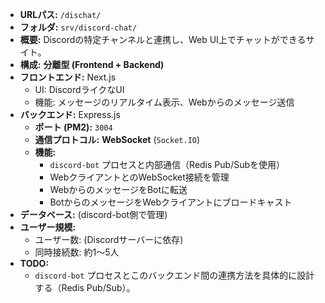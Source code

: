 -   **URLパス:** `/dischat/`
-   **フォルダ:** `srv/discord-chat/`
-   **概要:** Discordの特定チャンネルと連携し、Web UI上でチャットができるサイト。
-   **構成:** **分離型 (Frontend + Backend)**
-   **フロントエンド:** Next.js
    -   UI: DiscordライクなUI
    -   機能: メッセージのリアルタイム表示、Webからのメッセージ送信
-   **バックエンド:** Express.js
    -   **ポート (PM2):** `3004`
    -   **通信プロトコル:** **WebSocket** (`Socket.IO`)
    -   **機能:**
        -   `discord-bot` プロセスと内部通信（Redis Pub/Subを使用）
        -   WebクライアントとのWebSocket接続を管理
        -   WebからのメッセージをBotに転送
        -   BotからのメッセージをWebクライアントにブロードキャスト
-   **データベース:** (discord-bot側で管理)
-   **ユーザー規模:**
    -   ユーザー数: (Discordサーバーに依存)
    -   同時接続数: 約1〜5人
-   **TODO:**
    -   `discord-bot` プロセスとこのバックエンド間の連携方法を具体的に設計する（Redis Pub/Sub）。